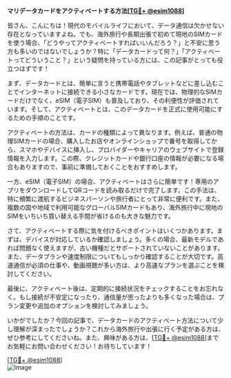 **マリデータカードをアクティベートする方法[[TG💪+ @esim1088](https://t.me/s/esim1088)]**

皆さん、こんにちは！現代のモバイルライフにおいて、データ通信は欠かせない存在となっていますよね。でも、海外旅行や長期出張で初めて現地のSIMカードを使う場合、「どうやってアクティベートすればいいんだろう？」と不安に思う方も多いのではないでしょうか？特に「データカードって何？」「アクティベートってどういうこと？」という疑問を持っている方には、この記事がとっても役立つはずです！

まず、データカードとは、簡単に言うと携帯電話やタブレットなどに差し込むことでインターネットに接続できる小さなカードです。現在では、物理的なSIMカードだけでなく、eSIM（電子SIM）も普及しており、その利便性が評価されています。そして、アクティベートとは、このデータカードを正式に使用可能にするための手順のことです。

アクティベートの方法は、カードの種類によって異なります。例えば、普通の物理SIMカードの場合、購入したお店やオンラインショップで番号を取得してから、スマホやデバイスに挿入し、プロバイダーやキャリアのウェブサイトで登録情報を入力します。この際、クレジットカードや銀行口座の情報が必要になる場合もありますので、事前に準備しておくことをおすすめします。

一方、eSIM（電子SIM）の場合、アクティベートはさらに簡単です！専用のアプリをダウンロードしてQRコードを読み取るだけで完了します。この手法は、特に頻繁に渡航するビジネスパーソンや旅行者にとって非常に便利です。また、複数の国や地域で利用可能なグローバルSIMカードもあり、海外旅行中に現地のSIMをいちいち買い替える手間が省けるのも大きな魅力です。

さて、アクティベートする際に気を付けるべきポイントはいくつかあります。まずは、デバイスが対応しているか確認しましょう。多くの場合、最新モデルであれば問題なく使えますが、古い機種だとサポートされていないことがあります。また、データプランや速度制限についてもしっかり確認することが大切です。高速通信が必須の仕事や、動画視聴が多い方は、より高速なプランを選ぶことを検討してください。

最後に、アクティベート後は、定期的に接続状況をチェックすることをお忘れなく。もし接続が不安定になったり、通信量が思ったよりも多くなった場合は、プラン変更や追加のオプションを検討してみましょう。

いかがでしたか？今回の記事で、データカードのアクティベート方法について少し理解が深まったでしょうか？これから海外旅行や出張に行く予定がある方は、ぜひ参考にしてくださいね。また、興味がある方は、[[TG💪+ @esim1088](https://t.me/s/esim1088)]までお気軽にお問い合わせください！お待ちしています！

[[TG💪+ @esim1088](https://t.me/s/esim1088)]  
![Image](https://i.postimg.cc/Y0z9fWf4/image.png)